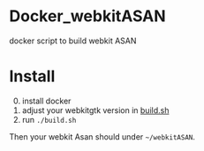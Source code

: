 # Docker_webkitASAN
docker script to build webkit ASAN

# Install
0. install docker
1. adjust your webkitgtk version in [build.sh](https://github.com/Mipu94/Docker_webkitASAN/blob/master/build.sh#L2)
2. run  `./build.sh`

Then your webkit Asan should under `~/webkitASAN`.

